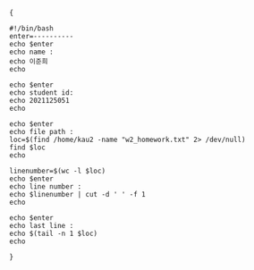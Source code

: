 <pre><code>{

#!/bin/bash
enter=----------
echo $enter
echo name :
echo 이준희
echo

echo $enter
echo student id:
echo 2021125051
echo

echo $enter
echo file path :
loc=$(find /home/kau2 -name "w2_homework.txt" 2> /dev/null)
find $loc
echo

linenumber=$(wc -l $loc)
echo $enter
echo line number :
echo $linenumber | cut -d ' ' -f 1
echo

echo $enter
echo last line :
echo $(tail -n 1 $loc)
echo

}</code></pre>
